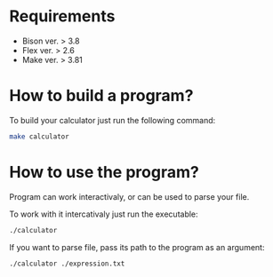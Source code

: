 # Requirements
- Bison ver. > 3.8
- Flex ver. > 2.6
- Make ver. > 3.81

# How to build a program?
To build your calculator just run the following command:
```bash
make calculator
```

# How to use the program?
Program can work interactivaly, or can be used to parse your file.

To work with it intercativaly just run the executable:
```bash
./calculator
```

If you want to parse file, pass its path to the program as an argument:
```bash
./calculator ./expression.txt
```